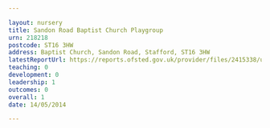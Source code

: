 ```yaml
---

layout: nursery
title: Sandon Road Baptist Church Playgroup
urn: 218218
postcode: ST16 3HW
address: Baptist Church, Sandon Road, Stafford, ST16 3HW
latestReportUrl: https://reports.ofsted.gov.uk/provider/files/2415338/urn/218218.pdf
teaching: 0
development: 0
leadership: 1
outcomes: 0
overall: 1
date: 14/05/2014

---
```

